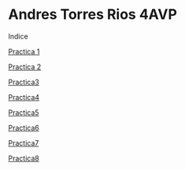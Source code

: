 # Andres Torres Rios 4AVP
Indice

<a href="https://andrestr.github.io/WEB/practica.html.html#">Practica 1</a>

<a href="https://andrestr.github.io/WEB/practica 22.html#">Practica 2</a>

<a href="https://andrestr.github.io/WEB/Practica33.html#">Practica3</a>

<a href="https://andrestr.github.io/WEB/Practica44.html#">Practica4</a>

<a href="https://andrestr.github.io/Practica555.html">Practica5</a>

<a href="https://andrestr.github.io/WEB/Practica66.html#">Practica6</a>

<a href="https://andrestr.github.io/WEB/practica77.html#">Practica7</a>

<a href="https://andrestr.github.io/WEB/Practica88.html#">Practica8</a>
